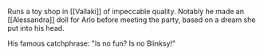 Runs a toy shop in [[Vallaki]] of impeccable quality. Notably he made an [[Alessandra]] doll for Arlo before meeting the party, based on a dream she put into his head.

His famous catchphrase: "Is no fun? Is no Blinksy!"